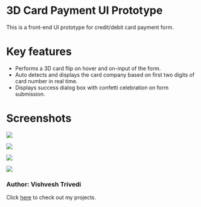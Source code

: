# 3D Card Payment UI Prototype
This is a front-end UI prototype for credit/debit card payment form.

# Key features
- Performs a 3D card flip on hover and on-input of the form.
- Auto detects and displays the card company based on first two digits of card number in real time.
- Displays success dialog box with confetti celebration on form submission.

# Screenshots
![](https://docs.google.com/uc?id=1myp0uZFkQHNWIVghNAWsmDiQXrRgzHvW)

![](https://docs.google.com/uc?id=14YglJ8lin4VZzBhmixmVzzbBx6dNQhO7)

![](https://docs.google.com/uc?id=1FBqDhtLu55Cvfm0zUhm-OCz_gqxVpmOv)

![](https://docs.google.com/uc?id=1o3K0DEc0HDs6cugl8-VAp2T35RIhrQcX)

### Author: Vishvesh Trivedi
Click [here](https://github.com/NerdyVisky) to check out my projects.

